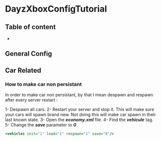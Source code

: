 # DayzXboxConfigTutorial

## Table of content
-


## General Config


## Car Related

### How to make car non persistant
In order to make car non persistant, by that I mean despawn and respawn after every server restart : 

1- Despawn all cars.
2- Restart your server and stop it. This will make sure your cars will spawn brand new. Not doing this will make car spawn in their last known state. 
3- Open the ___economy.xml___ file.
4- Find the ___vehicule___ tag.
5- Change the ___save___ parameter to ___0___

```xml
<vehicles init="1" load="1" respawn="1" save="0"/>
```
